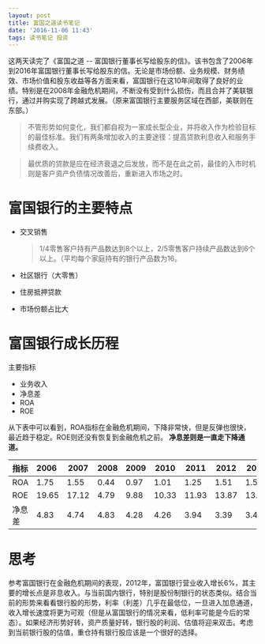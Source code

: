 ```yaml
---
layout: post
title: 富国之道读书笔记
date: '2016-11-06 11:43'
tags: 读书笔记 投资
---
```


这两天读完了《富国之道 -- 富国银行董事长写给股东的信》。该书包含了2006年到2016年富国银行董事长写给股东的信。无论是市场份额、业务规模、财务绩效、市场价值和股东收益等各方面来看，富国银行在这10年间取得了良好的业绩。特别是在2008年金融危机期间，不断没有受到什么损伤，而且合并了美联银行，通过并购实现了跨越式发展。（原来富国银行主要服务区域在西部，美联则在东部。）

> 不管形势如何变化，我们都自视为一家成长型企业，并将收入作为检验目标的最佳标准。我们有两条增加收入的主要途径：提高贷款利息收入和服务手续费收入。

> 最优质的贷款是应在经济衰退之后发放，而不是在此之前，最佳的入市时机则是客户资产负债情况改善后，重新进入市场之时。

# 富国银行的主要特点

- 交叉销售

  > 1/4零售客户持有产品数达到8个以上，2/5零售客户持续产品数达到6个以上。（平均每个家庭持有的银行产品数为16。

- 社区银行（大零售）

- 住房抵押贷款

- 市场份额占比大

# 富国银行成长历程

主要指标

- 业务收入
- 净息差
- ROA
- ROE

从下表中可以看到，ROA指标在金融危机期间，下降非常快，但是反弹也很快，最近趋于稳定。ROE则还没有恢复到金融危机之前。 **净息差则是一直走下降通道。**

指标  | 2006  | 2007  | 2008 | 2009 | 2010  | 2011  | 2012  | 2013  | 2014  | 2015
:-- | :---- | ----- | ---- | ---- | ----- | ----- | ----- | ----- | ----- | -----
ROA | 1.75  | 1.55  | 0.44 | 0.97 | 1.01  | 1.25  | 1.51  | 1.51  | 1.45  | 1.31
ROE | 19.65 | 17.12 | 4.79 | 9.88 | 10.33 | 11.93 | 13.87 | 13.87 | 13.41 | 12.60
净息差 | 4.83  | 4.74  | 4.83 | 4.28 | 4.26  | 3.94  | 3.39  | 3.40  | 3.11  | 2.95

# 思考

参考富国银行在金融危机期间的表现，2012年，富国银行营业收入增长6%，其主要的增长点是非息收入。与当前国内银行，特别是股份制银行的状态类似。结合当前的形势来看看银行股的形势，利率（利差）几乎在最低位，一旦进入加息通道，收入增长速度将更为可观（但是从富国银行的情况来看，低利率可能是今后的常态）。如果经济形势好转，资产质量好转，银行股的利润、估值将迎来双击。考虑到当前银行股的估值，重仓持有银行股应该是一个很好的选择。
